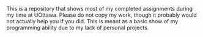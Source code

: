 This is a repository that shows most of my completed assignments during my time at UOttawa. 
Please do not copy my work, though it probably would not actually help you if you did. 
This is meant as a basic show of my programming ability due to my lack of personal projects.
